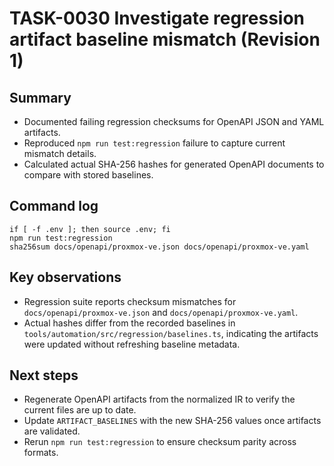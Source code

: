 # TASK-0030 Investigate regression artifact baseline mismatch (Revision 1)

## Summary
- Documented failing regression checksums for OpenAPI JSON and YAML artifacts.
- Reproduced `npm run test:regression` failure to capture current mismatch details.
- Calculated actual SHA-256 hashes for generated OpenAPI documents to compare with stored baselines.

## Command log
```shell
if [ -f .env ]; then source .env; fi
npm run test:regression
sha256sum docs/openapi/proxmox-ve.json docs/openapi/proxmox-ve.yaml
```

## Key observations
- Regression suite reports checksum mismatches for `docs/openapi/proxmox-ve.json` and `docs/openapi/proxmox-ve.yaml`.
- Actual hashes differ from the recorded baselines in `tools/automation/src/regression/baselines.ts`, indicating the artifacts were updated without refreshing baseline metadata.

## Next steps
- Regenerate OpenAPI artifacts from the normalized IR to verify the current files are up to date.
- Update `ARTIFACT_BASELINES` with the new SHA-256 values once artifacts are validated.
- Rerun `npm run test:regression` to ensure checksum parity across formats.
